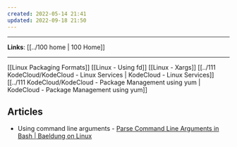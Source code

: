 ```yaml
---
created: 2022-05-14 21:41
updated: 2022-09-18 21:50
---
```

---
**Links**: [[../100 home | 100 Home]]

---
[[Linux Packaging Formats]]
[[Linux - Using fd]]
[[Linux - Xargs]]
[[../111 KodeCloud/KodeCloud - Linux Services | KodeCloud - Linux Services]]
[[../111 KodeCloud/KodeCloud - Package Management using yum | KodeCloud - Package Management using yum]]

## Articles
- Using command line arguments - [Parse Command Line Arguments in Bash | Baeldung on Linux](https://www.baeldung.com/linux/bash-parse-command-line-arguments)